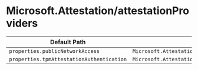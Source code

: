 # Microsoft.Attestation/attestationProviders

| Default Path | Alias |
|---|---|
| `properties.publicNetworkAccess` | `Microsoft.Attestation/attestationProviders/publicNetworkAccess` |
| `properties.tpmAttestationAuthentication` | `Microsoft.Attestation/attestationProviders/tpmAttestationAuthentication` |


